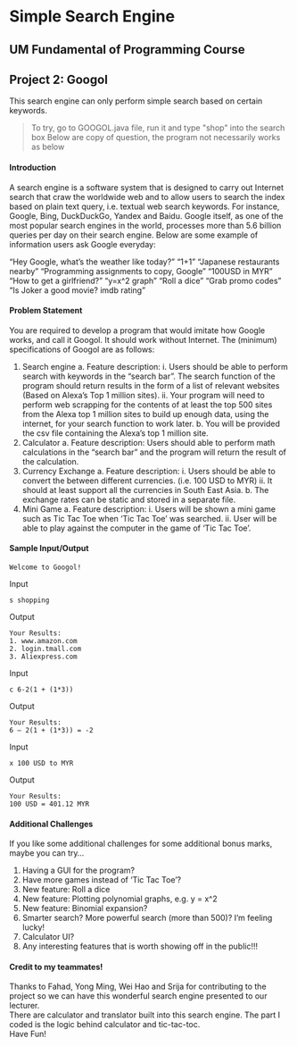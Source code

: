 # Simple Search Engine
## UM Fundamental of Programming Course
## Project 2: Googol  
This search engine can only perform simple search based on certain keywords. 
>To try, go to GOOGOL.java file, run it and type "shop" into the search box 
> Below are copy of question, the program not necessarily works as below
#### Introduction
A search engine is a software system that is designed to carry out Internet search that craw the worldwide web and to allow users to search the index based on plain text query, i.e. textual web search keywords. For instance, Google, Bing, DuckDuckGo, Yandex and Baidu. Google itself, as one of the most popular search engines in the world, processes more than 5.6 billion queries per day on their search engine. Below are some example of information users ask Google everyday:

“Hey Google, what’s the weather like today?”
“1+1”
“Japanese restaurants nearby”
“Programming assignments to copy, Google”
“100USD in MYR”
“How to get a girlfriend?”
“y=x^2 graph”
“Roll a dice”
“Grab promo codes”
“Is Joker a good movie? imdb rating”

#### Problem Statement
You are required to develop a program that would imitate how Google works, and call it Googol. It should work without Internet.
The (minimum) specifications of Googol are as follows:
1.	Search engine
a.	Feature description: 
i.	Users should be able to perform search with keywords in the “search bar”. The search function of the program should return results in the form of a list of relevant websites (Based on Alexa’s Top 1 million sites).
ii.	Your program will need to perform web scrapping for the contents of at least the top 500 sites from the Alexa top 1 million sites to build up enough data, using the internet, for your search function to work later.
b.	You will be provided the csv file containing the Alexa’s top 1 million site.
2.	Calculator
a.	Feature description: Users should able to perform math calculations in the “search bar” and the program will return the result of the calculation.
3.	Currency Exchange
a.	Feature description: 
i.	Users should be able to convert the between different currencies. (i.e. 100 USD to MYR)
ii.	It should at least support all the currencies in South East Asia.
b.	The exchange rates can be static and stored in a separate file.
4.	Mini Game
a.	Feature description: 
i.	Users will be shown a mini game such as Tic Tac Toe when ‘Tic Tac Toe’ was searched. 
ii.	User will be able to play against the computer in the game of ‘Tic Tac Toe’.

#### Sample Input/Output
```
Welcome to Googol!
```
Input
```
s shopping
```
Output
```
Your Results: 
1. www.amazon.com
2. login.tmall.com
3. Aliexpress.com
```
Input
```
c 6-2(1 + (1*3))
```
Output
```
Your Results: 
6 – 2(1 + (1*3)) = -2
```
Input
```
x 100 USD to MYR
```
Output
```
Your Results: 
100 USD = 401.12 MYR
```

#### Additional Challenges
If you like some additional challenges for some additional bonus marks, maybe you can try…
1.	Having a GUI for the program?
1.	Have more games instead of ‘Tic Tac Toe’?
1.	New feature: Roll a dice
1.	New feature: Plotting polynomial graphs, e.g. y = x^2
1.	New feature: Binomial expansion?
1.	Smarter search? More powerful search (more than 500)? I’m feeling lucky! 
1.	Calculator UI?
1.	Any interesting features that is worth showing off in the public!!!

#### Credit to my teammates!
Thanks to Fahad, Yong Ming, Wei Hao and Srija for contributing to the project so we can have this wonderful search engine presented to our 
lecturer.  
There are calculator and translator built into this search engine.
The part I coded is the logic behind calculator and tic-tac-toc.    
Have Fun!

